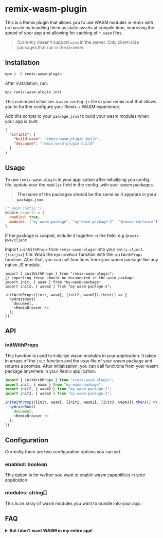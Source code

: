 # remix-wasm-plugin

This is a Remix plugin that allows you to use WASM modules in remix with no hassle by bundling them as static assets
at compile time, improving the speed of your app and allowing for caching of `*.wasm` files.

> Currently doesn't support `wasm` in the server. Only client-side packages that run in the browser.

## Installation

```sh
npm i -D remix-wasm-plugin
```

After installation, run:

```sh
npx remix-wasm-plugin init
```

This command initialises a `wasm.config.js` file in your remix root that allows you to further configure
your Remix + WASM experience.

Add this scripts to your `package.json` to build your wasm modules when your app is built:

```json
{
  "scripts": {
    "build:wasm": "remix-wasm-plugin build",
    "dev:wasm": "remix-wasm-plugin build"
  }
}
```

## Usage

To use `remix-wasm-plugin` in your application after initializing you config. file, update your
the `modules` field in the config. with your wasm packages. 

> **The name of the packages should be the same as it appears in your `package.json`.**

```js
/* WASM.config */
module.exports = {
  enabled: true,
  modules: ["my-wasm-package", "my-wasm-package-2", "@remix-run/wasm"]
}
```

If the package is scoped, include it together in the field. e.g `@remix-pwa/client`

Import `initWithProps` from `remix-wasm-plugin` into your `entry.client.{tsx|jsx}` file. Wrap the `hydrateRoot` function with the
`initWithProps` function. After that, you can call functions from your wasm package like any native JS module.

```tsx
import { initWithProps } from "remix-wasm-plugin";
// importing these should be documented in the wasm package
import init, { wasm } from "my-wasm-package"; 
import init2, { wasm2 } from "my-wasm-package-2";

initWithProps([init, wasm], [init2, wasm2]).then(() => {
  hydrateRoot(
    document, 
    <RemixBrowser />
  );
})
```

## API

### initWithProps

This function is used to initialize wasm modules in your application. It takes in arrays of the `init` function and the `wasm` file of your wasm package and returns a promise. After initialization, you can call functions from your wasm package anywhere in your Remix application.

```ts
import { initWithProps } from "remix-wasm-plugin";
import init, { wasm } from "my-wasm-package";
import init2, { wasm2 } from "my-wasm-package-2";
import init3, { wasm3 } from "my-wasm-package-3";

initWithProps([init, wasm], [init2, wasm2], [init3, wasm3]).then(() => {
  hydrateRoot(
    document, 
    <RemixBrowser />
  );
})
```

## Configuration

Currently there are two configuration options you can set.

### enabled: boolean

This option is for wether you want to enable wasm capabilities in your application

### modules: string[]

This is an array of wasm modules you want to bundle into your app.

## FAQ

<details>
<summary><b>But I don't want WASM in my entire app!</b></summary>
Fair enough,...
</details>

